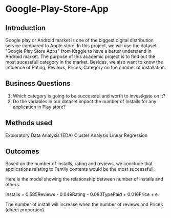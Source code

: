 # Google-Play-Store-App
## Introduction
Google play or Android market is one of the biggest digital distribution service compared to Apple store. In this project, we will use the dataset "Google Play Store Apps" from Kaggle to have a better understand in Android market. The purpose of this academic project is to find out the most sucessfull category in the market. Besides, we also want to know the influence of Rating, Reviews, Prices, Category on the number of installation. 

## Business Questions
1. Which category is going to be successful and worth to investigate on it?
2. Do the variables in our dataset impact the number of Installs for any application in Play store?

## Methods used
Exploratory Data Analysis (EDA)
Cluster Analysis
Linear Regression

## Outcomes
Based on the number of installs, rating and reviews, we conclude that applications relating to Family contents would be the most successfull.

Here is the model showing the relationship between number of installs and others.

Installs = 0.585Reviews - 0.049Rating - 0.083TypePaid + 0.016Price + e

The number of install will increase when the number of reviews and Prices (direct proportion)
